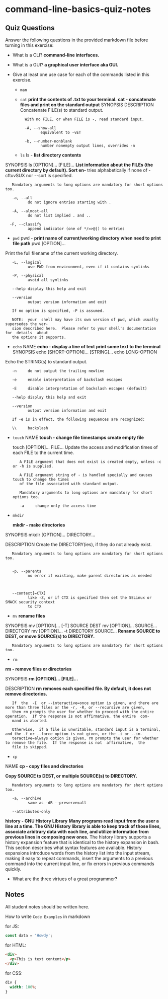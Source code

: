 # command-line-basics-quiz-notes

## Quiz Questions

Answer the following questions in the provided markdown file before turning in this exercise:

- What is a CLI?
  **command-line interfaces.**
- What is a GUI?
  **a graphical user interface aka GUI.**
- Give at least one use case for each of the commands listed in this exercise.

  - `man`
  - `cat` **print the contents of .txt to your terminal.**
    **cat - concatenate files and print on the standard output**
    SYNOPSIS
    DESCRIPTION
    Concatenate FILE(s) to standard output.

          With no FILE, or when FILE is -, read standard input.

          -A, --show-all
                 equivalent to -vET

          -b, --number-nonblank
                 number nonempty output lines, overrides -n

  - `ls`
    ls - **list directory contents**

SYNOPSIS
ls [OPTION]... [FILE]...
**List information about the FILEs (the current directory by default). Sort en‐**
tries alphabetically if none of -cftuvSUX nor --sort is specified.

       Mandatory arguments to long options are mandatory for short options too.

       -a, --all
              do not ignore entries starting with .

       -A, --almost-all
              do not list implied . and ..

      -F, --classify
              append indicator (one of */=>@|) to entries

- `pwd`
  pwd - **print name of current/working directory**
  **when need to print file path**
  pwd [OPTION]...

Print the full filename of the current working directory.

       -L, --logical
              use PWD from environment, even if it contains symlinks

       -P, --physical
              avoid all symlinks

       --help display this help and exit

       --version
              output version information and exit

       If no option is specified, -P is assumed.

       NOTE:  your  shell may have its own version of pwd, which usually supersedes the ver‐
       sion described here.  Please refer to your shell's documentation  for  details  about
       the options it supports.

- `echo`
  NAME
  **echo - display a line of text**
  **print some text to the terminal**
  SYNOPSIS
  echo [SHORT-OPTION]... [STRING]...
  echo LONG-OPTION

Echo the STRING(s) to standard output.

       -n     do not output the trailing newline

       -e     enable interpretation of backslash escapes

       -E     disable interpretation of backslash escapes (default)

       --help display this help and exit

       --version
              output version information and exit

       If -e is in effect, the following sequences are recognized:

       \\     backslash

- `touch`
  NAME
  **touch - change file timestamps**
  **create empty file**

  touch [OPTION]... FILE...
  Update the access and modification times of each FILE to the current time.

         A FILE argument that does not exist is created empty, unless -c or -h is supplied.

         A FILE argument string of - is handled specially and causes touch to change the times
         of the file associated with standard output.

         Mandatory arguments to long options are mandatory for short options too.

         -a     change only the access time

- `mkdir`

  **mkdir - make directories**

SYNOPSIS
mkdir [OPTION]... DIRECTORY...

DESCRIPTION
Create the DIRECTORY(ies), if they do not already exist.

       Mandatory arguments to long options are mandatory for short options too.


       -p, --parents
              no error if existing, make parent directories as needed



       --context[=CTX]
              like -Z, or if CTX is specified then set the SELinux or SMACK security context
              to CTX

- `mv`
  **rename files**

SYNOPSIS
mv [OPTION]... [-T] SOURCE DEST
mv [OPTION]... SOURCE... DIRECTORY
mv [OPTION]... -t DIRECTORY SOURCE...
**Rename SOURCE to DEST, or move SOURCE(s) to DIRECTORY.**

       Mandatory arguments to long options are mandatory for short options too.

- `rm`

**rm - remove files or directories**

SYNOPSIS
**rm [OPTION]... [FILE]...**

DESCRIPTION
**rm removes each specified file. By default, it does not remove directories.**

       If  the  -I  or --interactive=once option is given, and there are more than three files or the -r, -R, or --recursive are given,
       then rm prompts the user for whether to proceed with the entire operation.  If the response is not affirmative, the entire  com‐
       mand is aborted.

       Otherwise,  if a file is unwritable, standard input is a terminal, and the -f or --force option is not given, or the -i or --in‐
       teractive=always option is given, rm prompts the user for whether to remove the file.  If the response is not  affirmative,  the
       file is skipped.

- `cp`

NAME
**cp - copy files and directories**

**Copy SOURCE to DEST, or multiple SOURCE(s) to DIRECTORY.**

       Mandatory arguments to long options are mandatory for short options too.

       -a, --archive
              same as -dR --preserve=all

       --attributes-only

**history - GNU History Library**
**Many programs read input from the user a line at a time. The GNU History library is able to keep track of those lines, associate arbitrary data with each line, and utilize information from previous lines in composing new ones.**
The history library supports a history expansion feature that is identical to the history expansion in bash. This section describes what syntax features are available.
History expansions introduce words from the history list into the input stream, making it easy to repeat commands, insert the arguments to a previous command into the current input line, or fix errors in previous commands quickly.

- What are the three virtues of a great programmer?

## Notes

All student notes should be written here.

How to write `Code Examples` in markdown

for JS:

```javascript
const data = 'Howdy';
```

for HTML:

```html
<div>
  <p>This is text content</p>
</div>
```

for CSS:

```css
div {
  width: 100%;
}
```

